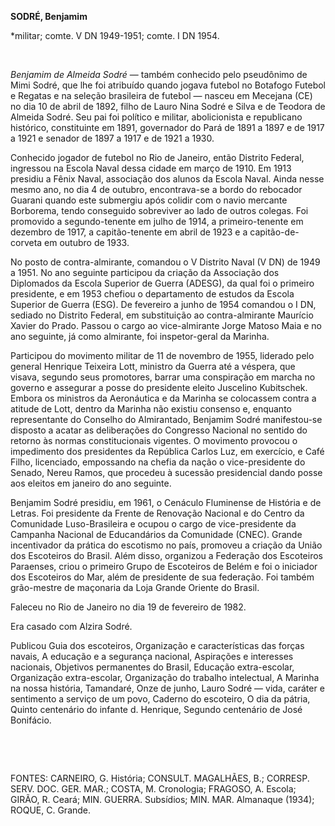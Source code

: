 **SODRÉ, Benjamim**

\*militar; comte. V DN 1949-1951; comte. I DN 1954.

 

*Benjamim de Almeida Sodré* — também conhecido pelo pseudônimo de Mimi
Sodré, que lhe foi atribuído quando jogava futebol no Botafogo Futebol e
Regatas e na seleção brasileira de futebol — nasceu em Mecejana (CE) no
dia 10 de abril de 1892, filho de Lauro Nina Sodré e Silva e de Teodora
de Almeida Sodré. Seu pai foi político e militar, abolicionista e
republicano histórico, constituinte em 1891, governador do Pará de 1891
a 1897 e de 1917 a 1921 e senador de 1897 a 1917 e de 1921 a 1930.

Conhecido jogador de futebol no Rio de Janeiro, então Distrito Federal,
ingressou na Escola Naval dessa cidade em março de 1910. Em 1913
presidiu a Fênix Naval, associação dos alunos da Escola Naval. Ainda
nesse mesmo ano, no dia 4 de outubro, encontrava-se a bordo do rebocador
Guarani quando este submergiu após colidir com o navio mercante
Borborema, tendo conseguido sobreviver ao lado de outros colegas. Foi
promovido a segundo-tenente em julho de 1914, a primeiro-tenente em
dezembro de 1917, a capitão-tenente em abril de 1923 e a
capitão-de-corveta em outubro de 1933.

No posto de contra-almirante, comandou o V Distrito Naval (V DN) de 1949
a 1951. No ano seguinte participou da criação da Associação dos
Diplomados da Escola Superior de Guerra (ADESG), da qual foi o primeiro
presidente, e em 1953 chefiou o departamento de estudos da Escola
Superior de Guerra (ESG). De fevereiro a junho de 1954 comandou o I DN,
sediado no Distrito Federal, em substituição ao contra-almirante
Maurício Xavier do Prado. Passou o cargo ao vice-almirante Jorge Matoso
Maia e no ano seguinte, já como almirante, foi inspetor-geral da
Marinha.

Participou do movimento militar de 11 de novembro de 1955, liderado pelo
general Henrique Teixeira Lott, ministro da Guerra até a véspera, que
visava, segundo seus promotores, barrar uma conspiração em marcha no
governo e assegurar a posse do presidente eleito Juscelino Kubitschek.
Embora os ministros da Aeronáutica e da Marinha se colocassem contra a
atitude de Lott, dentro da Marinha não existiu consenso e, enquanto
representante do Conselho do Almirantado, Benjamim Sodré manifestou-se
disposto a acatar as deliberações do Congresso Nacional no sentido do
retorno às normas constitucionais vigentes. O movimento provocou o
impedimento dos presidentes da República Carlos Luz, em exercício, e
Café Filho, licenciado, empossando na chefia da nação o vice-presidente
do Senado, Nereu Ramos, que procedeu à sucessão presidencial dando posse
aos eleitos em janeiro do ano seguinte.

Benjamim Sodré presidiu, em 1961, o Cenáculo Fluminense de História e de
Letras. Foi presidente da Frente de Renovação Nacional e do Centro da
Comunidade Luso-Brasileira e ocupou o cargo de vice-presidente da
Campanha Nacional de Educandários da Comunidade (CNEC). Grande
incentivador da prática do escotismo no país, promoveu a criação da
União dos Escoteiros do Brasil. Além disso, organizou a Federação dos
Escoteiros Paraenses, criou o primeiro Grupo de Escoteiros de Belém e
foi o iniciador dos Escoteiros do Mar, além de presidente de sua
federação. Foi também grão-mestre de maçonaria da Loja Grande Oriente do
Brasil.

Faleceu no Rio de Janeiro no dia 19 de fevereiro de 1982.

Era casado com Alzira Sodré.

Publicou Guia dos escoteiros, Organização e características das forças
navais, A educação e a segurança nacional, Aspirações e interesses
nacionais, Objetivos permanentes do Brasil, Educação extra-escolar,
Organização extra-escolar, Organização do trabalho intelectual, A
Marinha na nossa história, Tamandaré, Onze de junho, Lauro Sodré — vida,
caráter e sentimento a serviço de um povo, Caderno do escoteiro, O dia
da pátria, Quinto centenário do infante d. Henrique, Segundo centenário
de José Bonifácio.

 

 

FONTES: CARNEIRO, G. História; CONSULT. MAGALHÃES, B.; CORRESP. SERV.
DOC. GER. MAR.; COSTA, M. Cronologia; FRAGOSO, A. Escola; GIRÃO, R.
Ceará; MIN. GUERRA. Subsídios; MIN. MAR. Almanaque (1934); ROQUE, C.
Grande.

 
